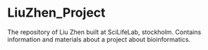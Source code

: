 # LiuZhen_Project
The repository of Liu Zhen built at SciLifeLab, stockholm. Contains information and materials about a project about bioinformatics. 
